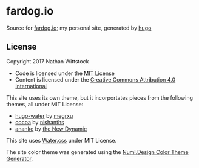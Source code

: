 # fardog.io

Source for [fardog.io](https://fardog.io); my personal site, generated by
[hugo](https://gohugo.io)

## License

Copyright 2017 Nathan Wittstock

* Code is licensed under the [MIT License](./LICENSE)
* Content is licensed under the [Creative Commons Attribution 4.0
  International](./static/LICENSE)

This site uses its own theme, but it incorportates pieces from the following
themes, all under MIT License:

* [hugo-water][] by [megrxu][]
* [cocoa][] by [nishanths][]
* [ananke][] by [the New Dynamic][]


[hugo-water]: https://github.com/megrxu/hugo-water
[megrxu]: https://github.com/megrxu
[cocoa]: https://github.com/nishanths/cocoa-hugo-theme
[nishanths]: https://github.com/nishanths
[ananke]: https://github.com/theNewDynamic/gohugo-theme-ananke
[the new dynamic]: https://github.com/theNewDynamic

This site uses [Water.css][] under MIT License.

[water.css]: https://watercss.kognise.dev/

The site color theme was generated using the [Numl.Design Color Theme
Generator](https://theme.tenphi.me/).
